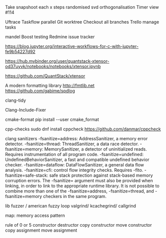 Take snapshoot each x steps
randomised svd orthogonalisation
Timer view #114

Uftrace
Taskflow parallel
Git worktree Checkout all branches
Trello manage tasks

mandel
Boost testing
Redmine issue tracker


<https://blog.jupyter.org/interactive-workflows-for-c-with-jupyter-fe9b54227d92>

<https://hub.mybinder.org/user/quantstack-xtensor-od37uyvk/notebooks/notebooks/xtensor.ipynb>

<https://github.com/QuantStack/xtensor>

A modern formatting library <http://fmtlib.net>
<https://github.com/gabime/spdlog>

clang-tidy

Clang-Include-Fixer

cmake-format
pip install --user cmake_format

cpp-checks
sudo dnf install cppcheck
<https://github.com/danmar/cppcheck>

clang sanitizers
\-fsanitize=address: AddressSanitizer, a memory error detector.
\-fsanitize=thread: ThreadSanitizer, a data race detector.
\-fsanitize=memory: MemorySanitizer, a detector of uninitialized reads. Requires instrumentation of all program code.
\-fsanitize=undefined: UndefinedBehaviorSanitizer, a fast and compatible undefined behavior checker.
\-fsanitize=dataflow: DataFlowSanitizer, a general data flow analysis.
\-fsanitize=cfi: control flow integrity checks. Requires -flto.
\-fsanitize=safe-stack: safe stack protection against stack-based memory corruption errors.
The -fsanitize= argument must also be provided when linking, in order to link to the appropriate runtime library.
It is not possible to combine more than one of the -fsanitize=address, -fsanitize=thread, and -fsanitize=memory checkers in the same program.

lib fuzzer / american fuzzy loop
valgrind/ kcachegrind/ callgrind

map: memory access pattern

rule of 0 or 5
constructor
destructor
copy constructor
move constructor
copy assignment
move assignment
